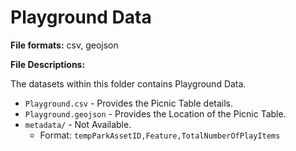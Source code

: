 # Playground Data

**File formats:** csv, geojson

**File Descriptions:**

The datasets within this folder contains Playground Data.

* `Playground.csv` - Provides the Picnic Table details.
* `Playground.geojson` - Provides the Location of the Picnic Table.
* `metadata/`          - Not Available.
  * Format:
`tempParkAssetID,Feature,TotalNumberOfPlayItems`